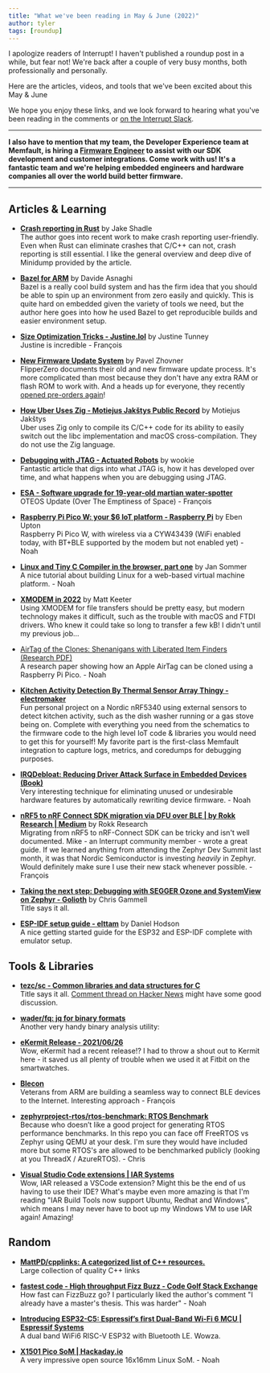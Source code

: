 ```yaml
---
title: "What we've been reading in May & June (2022)"
author: tyler
tags: [roundup]
---
```


<!-- excerpt start -->

I apologize readers of Interrupt! I haven't published a roundup post in a while, but fear not! We're back after a couple of very busy months, both professionally and personally. 

Here are the articles, videos, and tools that we've been excited about this
May & June

<!-- excerpt end -->


We hope you enjoy these links, and we look forward to hearing what you've been
reading in the comments or [on the Interrupt Slack](https://interrupt-slack.herokuapp.com/).

----

**I also have to mention that my team, the Developer Experience team at Memfault, is hiring a [Firmware Engineer](https://jobs.lever.co/memfault) to assist with our SDK development and customer integrations. Come work with us! It's a fantastic team and we're helping embedded engineers and hardware companies all over the world build better firmware.**

----

## Articles & Learning

- [**Crash reporting in Rust**](https://jake-shadle.github.io/crash-reporting/) by Jake Shadle<br>
The author goes into recent work to make crash reporting user-friendly. Even when Rust can eliminate crashes that C/C++ can not, crash reporting is still essential. I like the general overview and deep dive of Minidump provided by the article.

- [**Bazel for ARM**](https://asnaghi.me/post/embedded-bazel/) by Davide Asnaghi<br>
Bazel is a really cool build system and has the firm idea that you should be able to spin up an environment from zero easily and quickly. This is quite hard on embedded given the variety of tools we need, but the author here goes into how he used Bazel to get reproducible builds and easier environment setup.

- [**Size Optimization Tricks - Justine.lol**](https://justine.lol/sizetricks) by Justine Tunney<br>
Justine is incredible - François

- [**New Firmware Update System**](https://blog.flipperzero.one/new-firmware-update-system/) by Pavel Zhovner<br>
FlipperZero documents their old and new firmware update process. It's more complicated than most because they don't have any extra RAM or flash ROM to work with. And a heads up for everyone, they recently [opened pre-orders again](https://flipperzero.one/)!

- [**How Uber Uses Zig - Motiejus Jakštys Public Record**](https://jakstys.lt/2022/how-uber-uses-zig/) by Motiejus Jakštys<br>
Uber uses Zig only to compile its C/C++ code for its ability to easily switch out the libc implementation and macOS cross-compilation. They do not use the Zig language.

- [**Debugging with JTAG - Actuated Robots**](http://www.actuatedrobots.com/debugging-with-jtag/) by wookie<br>
Fantastic article that digs into what JTAG is, how it has developed over time, and what happens when you are debugging using JTAG.

- [**ESA - Software upgrade for 19-year-old martian water-spotter**](https://www.esa.int/Enabling_Support/Operations/Software_upgrade_for_19-year-old_martian_water-spotter)<br>
OTEOS Update (Over The Emptiness of Space) - François

- [**Raspberry Pi Pico W: your $6 IoT platform - Raspberry Pi**](https://www.raspberrypi.com/news/raspberry-pi-pico-w-your-6-iot-platform/) by Eben Upton<br>
Raspberry Pi Pico W, with wireless via a CYW43439 (WiFi enabled today, with BT+BLE supported by the modem but not enabled yet) - Noah

- [**Linux and Tiny C Compiler in the browser, part one**](https://ja.nsommer.dk/articles/linux-and-tiny-c-compiler-in-the-browser-part-one.html) by Jan Sommer<br>
A nice tutorial about building Linux for a web-based virtual machine platform. - Noah

- [**XMODEM in 2022**](https://www.mattkeeter.com/blog/2022-05-31-xmodem/) by Matt Keeter<br>
Using XMODEM for file transfers should be pretty easy, but modern technology makes it difficult, such as the trouble with macOS and FTDI drivers. Who knew it could take so long to transfer a few kB! I didn't until my previous job...

- [AirTag of the Clones: Shenanigans with Liberated Item Finders (Research PDF)](https://raw.githubusercontent.com/seemoo-lab/airtag/main/woot22-paper.pdf)<br>
A research paper showing how an Apple AirTag can be cloned using a Raspberry Pi Pico. - Noah

- [**Kitchen Activity Detection By Thermal Sensor Array Thingy - electromaker**](https://www.electromaker.io/project/view/kitchen-activity-detection-by-thermal-sensor-array-thingy91)<br>
Fun personal project on a Nordic nRF5340 using external sensors to detect kitchen activity, such as the dish washer running or a gas stove being on. Complete with everything you need from the schematics to the firmware code to the high level IoT code & libraries you would need to get this for yourself! My favorite part is the first-class Memfault integration to capture logs, metrics, and coredumps for debugging purposes.

- [**IRQDebloat: Reducing Driver Attack Surface in Embedded Devices (Book)**](https://www.computer.org/csdl/proceedings-article/sp/2022/131600b465/1A4Q4mlnFXW)<br>
Very interesting technique for eliminating unused or undesirable hardware features by automatically rewriting device firmware. - Noah

- [**nRF5 to nRF Connect SDK migration via DFU over BLE | by Rokk Research | Medium**](https://medium.com/@RokkResearch/nrf5-to-nrf-connect-sdk-migration-bc9d11afab65) by Rokk Research<br>
Migrating from nRF5 to nRF-Connect SDK can be tricky and isn't well documented. Mike - an Interrupt community member - wrote a great guide. If we learned anything from attending the Zephyr Dev Summit last month, it was that Nordic Semiconductor is investing *heavily* in Zephyr. Would definitely make sure I use their new stack whenever possible. - François

- [**Taking the next step: Debugging with SEGGER Ozone and SystemView on Zephyr - Golioth**](https://blog.golioth.io/taking-the-next-step-debugging-with-segger-ozone-and-systemview-on-zephyr/) by Chris Gammell<br>
Title says it all.

- [**ESP-IDF setup guide - elttam**](https://www.elttam.com/blog/esp-idf-setup-guide/#content) by Daniel Hodson<br>
A nice getting started guide for the ESP32 and ESP-IDF complete with emulator setup.

## Tools & Libraries

- [**tezc/sc - Common libraries and data structures for C**](https://github.com/tezc/sc)<br>
Title says it all. [Comment thread on Hacker News](https://news.ycombinator.com/item?id=31404201) might have some good discussion.

- [**wader/fq: jq for binary formats**](https://github.com/wader/fq)<br>
Another very handy binary analysis utility:

- [**eKermit Release - 2021/06/26**](https://www.kermitproject.org/ek.html#releases)<br>
Wow, eKermit had a recent release!? I had to throw a shout out to Kermit here - it saved us all plenty of trouble when we used it at Fitbit on the smartwatches.

- [**Blecon**](https://www.blecon.net/)<br>
Veterans from ARM are building a seamless way to connect BLE devices to the Internet. Interesting approach - François

- [**zephyrproject-rtos/rtos-benchmark: RTOS Benchmark**](https://github.com/zephyrproject-rtos/rtos-benchmark)<br>
Because who doesn’t like a good project for generating RTOS performance benchmarks. In this repo you can face off FreeRTOS vs Zephyr using QEMU at your desk. I'm sure they would have included more but some RTOS's are allowed to be benchmarked publicly (looking at you ThreadX / AzureRTOS). - Chris

- [**Visual Studio Code extensions | IAR Systems**](https://www.iar.com/vscode)<br>
Wow, IAR released a VSCode extension? Might this be the end of us having to use their IDE? What's maybe even more amazing is that I'm reading "IAR Build Tools now support Ubuntu, Redhat and Windows", which means I may never have to boot up my Windows VM to use IAR again! Amazing!

## Random

- [**MattPD/cpplinks: A categorized list of C++ resources.**](https://github.com/MattPD/cpplinks)<br>
Large collection of quality C++ links

- [**fastest code - High throughput Fizz Buzz - Code Golf Stack Exchange**](https://codegolf.stackexchange.com/questions/215216/high-throughput-fizz-buzz/236630#236630)<br>
How fast can FizzBuzz go? I particularly liked the author's comment "I already have a master's thesis. This was harder" - Noah

- [**Introducing ESP32-C5: Espressif’s first Dual-Band Wi-Fi 6 MCU | Espressif Systems**](https://www.espressif.com/en/news/ESP32-C5)<br>
A dual band WiFi6 RISC-V ESP32 with Bluetooth LE. Wowza.

- [**X1501 Pico SoM | Hackaday.io**](https://hackaday.io/project/185562-x1501-pico-som)<br>
A very impressive open source 16x16mm Linux SoM. - Noah
